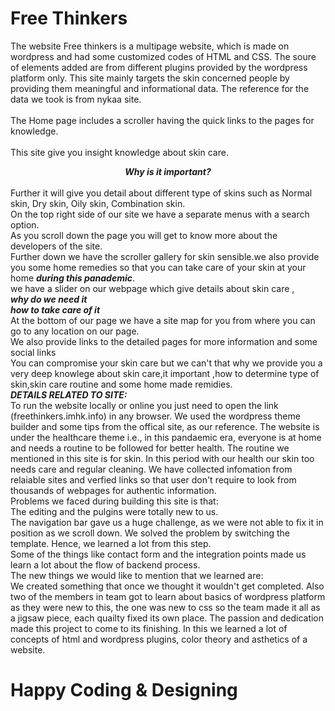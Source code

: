 # Free Thinkers
The website Free thinkers is a multipage website, which is made on wordpress and had some customized codes of HTML and CSS. The soure of elements added are from different plugins provided by the wordpress platform only. This site mainly targets the skin concerned people by providing them meaningful and informational data. The reference for the data we took is from nykaa site. <br /> <br />The Home page includes a scroller having the quick links to the pages for knowledge.<br/><br/> This site give you insight knowledge about skin care.<center>_**Why is it important?**_</center> <br /> Further it will give you detail about different type of skins such as Normal skin, Dry skin, Oily skin, Combination skin. <br/>On the top right side of our site we have a separate menus with a search option.<br/>As you scroll down the page you will get to know more about the developers of the site.<br/>Further down we have the scroller gallery for skin sensible.we also provide you some home remedies so that you can take care of your skin at your home **_during this panademic_**.<br/>we have a slider on our webpage which give details about skin care ,<br/> **_why do we need it_** <br/>**_how to take care of it_**<br/>At the bottom of our page we have a site map for you from where you can go to any location on our page. <br/>We also provide links to the detailed pages for more information and some social links<br/>You can compromise your skin care but we can't that why we provide you a very deep knowlege about skin care,it important ,how to determine type of skin,skin care routine and some home made remidies.
<br /> **_DETAILS RELATED TO SITE:_**
<br /> To run the website locally or online you just need to open the link (freethinkers.imhk.info) in any browser. We used the wordpress theme builder and some tips from the offical site, as our reference. The website is under the healthcare theme i.e., in this pandaemic era, everyone is at home and needs a routine to be followed for better health. The routine we mentioned in this site is for skin. In this period with our health our skin too needs care and regular cleaning. We have collected infomation from relaiable sites and verfied links so that user don't require to look from thousands of webpages for authentic information.
<br />Problems we faced during building this site is that:<br /> The editing and the pulgins were totally new to us. <br /> The navigation bar gave us a huge challenge, as we were not able to fix it in position as we scroll down. We solved the problem by switching the template. Hence, we learned a lot from this step.<br /> Some of the things like contact form and the integration points made us learn a lot about the flow of backend process.
<br /> The new things we would like to mention that we learned are:<br /> We created something that once we thought it wouldn't get completed. Also two of the members in team got to learn about basics of wordpress platform as they were new to this, the one was new to css so the team made it all as a jigsaw piece, each quailty fixed its own place. The passion and dedication made this project to come to its finishing. In this we learned a lot of concepts of html and wordpress plugins, color theory and asthetics of a website.

# Happy Coding & Designing
